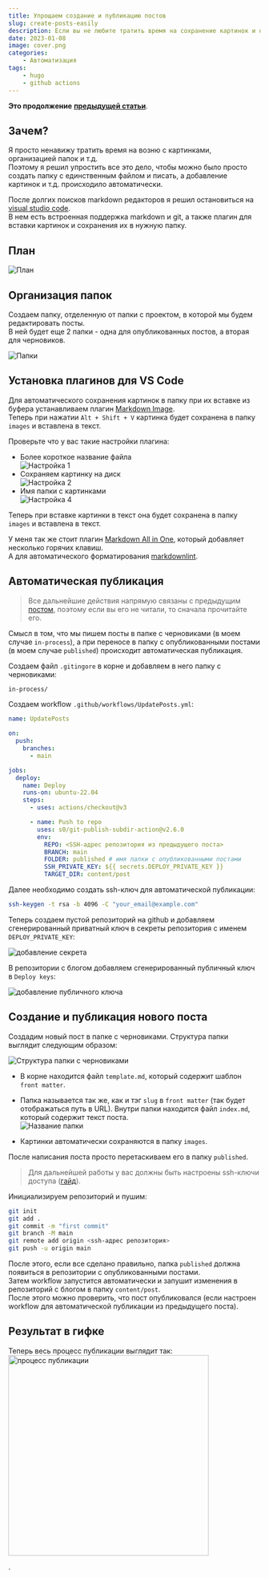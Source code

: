 ```yaml
---
title: Упрощаем создание и публикацию постов
slug: create-posts-easily
description: Если вы не любите тратить время на сохранение картинок и организацию папок при создании поста, то вам сюда.
date: 2023-01-08
image: cover.png
categories: 
    - Автоматизация
tags: 
    - hugo
    - github actions
---
```


**Это продолжение** [**предыдущей статьи**](https://hexocat.com/p/hugo-github-actions/).

## Зачем?

Я просто ненавижу тратить время на возню с картинками, организацией папок и т.д.\
Поэтому я решил упростить все это дело, чтобы можно было просто создать папку с единственным файлом и писать, а добавление картинок и т.д. происходило автоматически.

После долгих поисков markdown редакторов я решил остановиться на [visual studio code](https://code.visualstudio.com/).\
В нем есть встроенная поддержка markdown и git, а также плагин для вставки картинок и сохранения их в нужную папку.

## План

![План](images/1673140212595.png)  

## Организация папок

Создаем папку, отделенную от папки с проектом, в которой мы будем редактировать посты.\
В ней будет еще 2 папки - одна для опубликованных постов, а вторая для черновиков.

![Папки](images/1673133395858.png)

## Установка плагинов для VS Code

Для автоматического сохранения картинок в папку при их вставке из буфера устанавливаем плагин [Markdown Image](https://marketplace.visualstudio.com/items?itemName=hancel.markdown-image).\
Теперь при нажатии `Alt + Shift + V` картинка будет сохранена в папку `images` и вставлена в текст.

Проверьте что у вас такие настройки плагина:

- Более короткое название файла\
![Настройка 1](images/1673133885657.png)  
- Сохраняем картинку на диск\
![Настройка 2](images/1673133954393.png)
- Имя папки с картинками\
![Настройка 4](images/1673134139726.png)  

Теперь при вставке картинки в текст она будет сохранена в папку `images` и вставлена в текст.

У меня так же стоит плагин [Markdown All in One](https://marketplace.visualstudio.com/items?itemName=yzhang.markdown-all-in-one), который добавляет несколько горячих клавиш.\
А для автоматического форматирования [markdownlint](https://marketplace.visualstudio.com/items?itemName=DavidAnson.vscode-markdownlint).

## Автоматическая публикация

> Все дальнейшие действия напрямую связаны с предыдущим [постом](https://hexocat.com/p/hugo-github-actions/), поэтому если вы его не читали, то сначала прочитайте его.

Смысл в том, что мы пишем посты в папке с черновиками (в моем случае `in-process`), а при переносе в папку с опубликованными постами (в моем случае `published`) происходит автоматическая публикация.

Создаем файл `.gitingore` в корне и добавляем в него папку с черновиками:

```txt
in-process/
```

Создаем workflow `.github/workflows/UpdatePosts.yml`:

```yml
name: UpdatePosts

on:
  push:
    branches:
      - main

jobs:
  deploy:
    name: Deploy
    runs-on: ubuntu-22.04
    steps:
      - uses: actions/checkout@v3

      - name: Push to repo
        uses: s0/git-publish-subdir-action@v2.6.0
        env:
          REPO: <SSH-адрес репозитория из предыдущего поста>
          BRANCH: main
          FOLDER: published # имя папки с опубликованными постами
          SSH_PRIVATE_KEY: ${{ secrets.DEPLOY_PRIVATE_KEY }}
          TARGET_DIR: content/post
```

Далее необходимо создать ssh-ключ для автоматической публикации:

```bash
ssh-keygen -t rsa -b 4096 -C "your_email@example.com"
```

Теперь создаем пустой репозиторий на github и добавляем сгенерированный приватный ключ в секреты репозитория с именем `DEPLOY_PRIVATE_KEY`:

![добавление секрета](images/1673137304554.png)

В репозитории с блогом добавляем сгенерированный публичный ключ в `Deploy keys`:

![добавление публичного ключа](images/1673138116056.png)

## Создание и публикация нового поста

Создадим новый пост в папке с черновиками. Структура папки выглядит следующим образом:

![Структура папки с черновиками](images/1673138378302.png)  

- В корне находится файл `template.md`, который содержит шаблон `front matter`.

- Папка называется так же, как и тэг `slug` в `front matter` (так будет отображаться путь в URL). Внутри папки находится файл `index.md`, который содержит текст поста.\
![Название папки](images/1673138620548.png)  

- Картинки автоматически сохраняются в папку `images`.

После написания поста просто перетаскиваем его в папку `published`.

> Для дальнейшей работы у вас должны быть настроены ssh-ключи доступа ([гайд](https://docs.github.com/en/authentication/connecting-to-github-with-ssh/adding-a-new-ssh-key-to-your-github-account)).

Инициализируем репозиторий и пушим:

```bash
git init
git add .
git commit -m "first commit"
git branch -M main
git remote add origin <ssh-адрес репозитория>
git push -u origin main
```

После этого, если все сделано правильно, папка `published` должна появиться в репозитории с опубликованными постами.\
Затем workflow запустится автоматически и запушит изменения в репозиторий с блогом в папку `content/post`.\
После этого можно проверить, что пост опубликовался (если настроен workflow для автоматической публикации из предыдущего поста).

## Результат в гифке

Теперь весь процесс публикации выглядит так:\
<img src="images/ani.gif" alt="процесс публикации"  width="400" />

.
